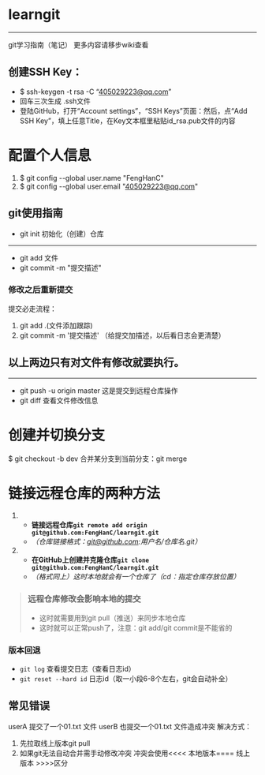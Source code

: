 # learngit

***

git学习指南（笔记）
更多内容请移步wiki查看

## 创建SSH Key：
* $ ssh-keygen -t rsa -C “405029223@qq.com” 
* 回车三次生成 .ssh文件
* 登陆GitHub，打开“Account settings”，“SSH Keys”页面：然后，点“Add SSH Key”，填上任意Title，在Key文本框里粘贴id_rsa.pub文件的内容
# 配置个人信息
1. $ git config --global user.name "FengHanC"
2. $ git config --global user.email "405029223@qq.com"
## git使用指南
* git init 初始化（创建）仓库

***

* git add 文件
* git commit -m "提交描述"
###  修改之后重新提交
提交必走流程：
1. git add .(文件添加跟踪)
2. git commit -m '提交描述' （给提交加描述，以后看日志会更清楚）
## 以上两边只有对文件有修改就要执行。

***

* git push -u origin master 这是提交到远程仓库操作
* git diff 查看文件修改信息

# 创建并切换分支
$ git checkout -b dev 
合并某分支到当前分支：git merge <name>

# 链接远程仓库的两种方法
1. * **链接远程仓库`git remote add origin git@github.com:FengHanC/learngit.git`** 
   * _（仓库链接格式：git@github.com:用户名/仓库名.git）_
2. * **在GitHub上创建并克隆仓库`git clone git@github.com:FengHanC/learngit.git`**
   * _（格式同上）这时本地就会有一个仓库了（cd：指定仓库存放位置）_

> ### 远程仓库修改会影响本地的提交
> * 这时就需要用到git pull（推送）来同步本地仓库
> * 这时就可以正常push了，注意：git add/git commit是不能省的

### 版本回退
* `git log` 查看提交日志（查看日志id）
* `git reset --hard id` 日志id（取一小段6-8个左右，git会自动补全）

## 常见错误
userA 提交了一个01.txt 文件
userB 也提交一个01.txt 文件造成冲突
解决方式：
1. 先拉取线上版本git pull
2. 如果git无法自动合并需手动修改冲突
冲突会使用<<<< 本地版本==== 线上版本 >>>>区分
